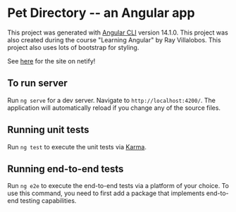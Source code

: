 # Pet Directory -- an Angular app

This project was generated with [Angular CLI](https://github.com/angular/angular-cli) version 14.1.0. This project was also created during the course "Learning Angular" by Ray Villalobos. This project also uses lots of bootstrap for styling.

See [here]() for the site on netify!

## To run server

Run `ng serve` for a dev server. Navigate to `http://localhost:4200/`. The application will automatically reload if you change any of the source files.

## Running unit tests

Run `ng test` to execute the unit tests via [Karma](https://karma-runner.github.io).

## Running end-to-end tests

Run `ng e2e` to execute the end-to-end tests via a platform of your choice. To use this command, you need to first add a package that implements end-to-end testing capabilities.
